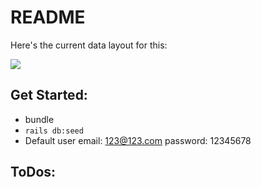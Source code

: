 # README

Here's the current data layout for this:

![](https://github.com/dorton/v2_student_organization/raw/master/erd.png)

## Get Started:

- bundle
- `rails db:seed`
- Default user email: 123@123.com password: 12345678

## ToDos:
